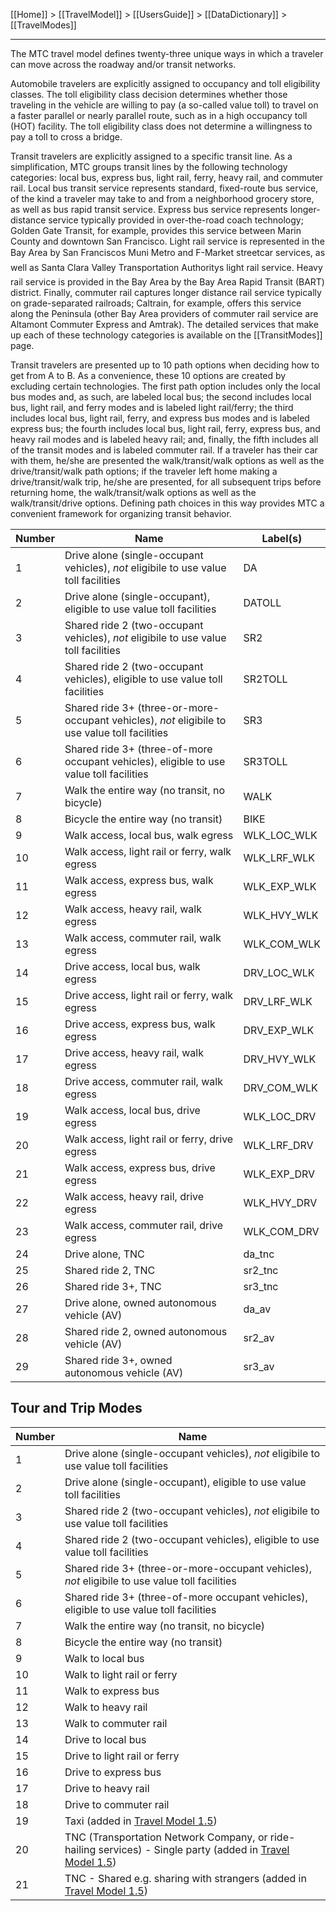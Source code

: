 [[Home]] > [[TravelModel]] > [[UsersGuide]] > [[DataDictionary]] > [[TravelModes]]

***

The MTC travel model defines twenty-three unique ways in which a traveler can move across the roadway and/or transit networks.

Automobile travelers are explicitly assigned to occupancy and toll eligibility classes. The toll eligibility class decision determines whether those traveling in the vehicle are willing to pay (a so-called value toll) to travel on a faster parallel or nearly parallel route, such as in a high occupancy toll (HOT) facility. The toll eligibility class does not determine a willingness to pay a toll to cross a bridge.

Transit travelers are explicitly assigned to a specific transit line. As a simplification, MTC groups transit lines by the following technology categories: local bus, express bus, light rail, ferry, heavy rail, and commuter rail. Local bus transit service represents standard, fixed-route bus service, of the kind a traveler may take to and from a neighborhood grocery store, as well as bus rapid transit service. Express bus service represents longer-distance service typically provided in over-the-road coach technology; Golden Gate Transit, for example, provides this service between Marin County and downtown San Francisco. Light rail service is represented in the Bay Area by San Franciscos Muni Metro and F-Market streetcar services, as well as Santa Clara Valley Transportation Authoritys light rail service. Heavy rail service is provided in the Bay Area by the Bay Area Rapid Transit (BART) district. Finally, commuter rail captures longer distance rail service typically on grade-separated railroads; Caltrain, for example, offers this service along the Peninsula (other Bay Area providers of commuter rail service are Altamont Commuter Express and Amtrak). The detailed services that make up each of these technology categories is available on the [[TransitModes]] page.

Transit travelers are presented up to 10 path options when deciding how to get from A to B. As a convenience, these 10 options are created by excluding certain technologies. The first path option includes only the local bus modes and, as such, are labeled local bus; the second includes local bus, light rail, and ferry modes and is labeled light rail/ferry; the third includes local bus, light rail, ferry, and express bus modes and is labeled express bus; the fourth includes local bus, light rail, ferry, express bus, and heavy rail modes and is labeled heavy rail; and, finally, the fifth includes all of the transit modes and is labeled commuter rail. If a traveler has their car with them, he/she are presented the walk/transit/walk options as well as the drive/transit/walk path options; if the traveler left home making a drive/transit/walk trip, he/she are presented, for all subsequent trips before returning home, the walk/transit/walk options as well as the walk/transit/drive options. Defining path choices in this way provides MTC a convenient framework for organizing transit behavior.

| Number | Name | Label(s) |
|---|----|---|
| 1 | Drive alone (single-occupant vehicles), <em>not </em>eligibile to use value toll facilities | DA |
| 2 | Drive alone (single-occupant), eligible to use value toll facilities | DATOLL |
| 3 | Shared ride 2 (two-occupant vehicles), <em>not </em>eligibile to use value toll facilities | SR2 |
| 4 | Shared ride 2 (two-occupant vehicles), eligible to use value toll facilities | SR2TOLL |
| 5 | Shared ride 3+ (three-or-more-occupant vehicles), <em>not </em>eligibile to use value toll facilities | SR3 |
| 6 | Shared ride 3+ (three-of-more occupant vehicles), eligible to use value toll facilities | SR3TOLL |
| 7 | Walk the entire way (no transit, no bicycle) | WALK |
| 8 | Bicycle the entire way (no transit) | BIKE |
| 9 | Walk access, local bus, walk egress | WLK_LOC_WLK |
| 10 | Walk access, light rail or ferry, walk egress | WLK_LRF_WLK |
| 11 | Walk access, express bus, walk egress | WLK_EXP_WLK |
| 12 | Walk access, heavy rail, walk egress | WLK_HVY_WLK |
| 13 | Walk access, commuter rail, walk egress | WLK_COM_WLK |
| 14 | Drive access, local bus, walk egress | DRV_LOC_WLK |
| 15 | Drive access, light rail or ferry, walk egress | DRV_LRF_WLK |
| 16 | Drive access, express bus, walk egress | DRV_EXP_WLK |
| 17 | Drive access, heavy rail, walk egress | DRV_HVY_WLK |
| 18 | Drive access, commuter rail, walk egress | DRV_COM_WLK |
| 19 | Walk access, local bus, drive egress | WLK_LOC_DRV |
| 20 | Walk access, light rail or ferry, drive egress | WLK_LRF_DRV |
| 21 | Walk access, express bus, drive egress | WLK_EXP_DRV |
| 22 | Walk access, heavy rail, drive egress | WLK_HVY_DRV |
| 23 | Walk access, commuter rail, drive egress | WLK_COM_DRV |
| 24 | Drive alone, TNC | da_tnc |
| 25 | Shared ride 2, TNC | sr2_tnc |
| 26 | Shared ride 3+, TNC | sr3_tnc |
| 27 | Drive alone, owned autonomous vehicle (AV) | da_av |
| 28 | Shared ride 2, owned autonomous vehicle (AV) | sr2_av |
| 29 | Shared ride 3+, owned autonomous vehicle (AV) | sr3_av |
 
## Tour and Trip Modes

| Number | Name |
|---|----|
| 1 | Drive alone (single-occupant vehicles), <em>not </em>eligibile to use value toll facilities |
| 2 | Drive alone (single-occupant), eligible to use value toll facilities |
| 3 | Shared ride 2 (two-occupant vehicles), <em>not </em>eligibile to use value toll facilities |
| 4 | Shared ride 2 (two-occupant vehicles), eligible to use value toll facilities |
| 5 | Shared ride 3+ (three-or-more-occupant vehicles), <em>not </em>eligibile to use value toll facilities |
| 6 | Shared ride 3+ (three-of-more occupant vehicles), eligible to use value toll facilities |
| 7 | Walk the entire way (no transit, no bicycle) |
| 8 | Bicycle the entire way (no transit) |
| 9 | Walk to local bus |
| 10 | Walk to light rail or ferry |
| 11 | Walk to express bus |
| 12 | Walk to heavy rail |
| 13 | Walk to commuter rail |
| 14 | Drive to local bus |
| 15 | Drive to light rail or ferry ||
| 16 | Drive to express bus |
| 17 | Drive to heavy rail |
| 18 | Drive to commuter rail |
| 19 | Taxi (added in [Travel Model 1.5](TravelModel1.5)) |
| 20 | TNC (Transportation Network Company, or ride-hailing services) - Single party (added in [Travel Model 1.5](TravelModel1.5)) |
| 21 | TNC - Shared e.g. sharing with strangers (added in [Travel Model 1.5](TravelModel1.5)) |